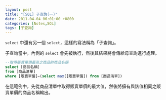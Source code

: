 ```yaml
---
layout: post
title: "[SQL] 子查詢(一)"
date: 2011-04-04 06:01:00 +0800
categories: [Notes,SQL]
tags: [子查詢]
---
```


`select` 中還有另一個 `select`，這樣的寫法稱為「子查詢」。      

子查詢當中，內側的 `select` 會先被執行，然後其結果將會傳給母查詢進行處理。

```sql
--取得販賣單價最高之商品的商品名稱
select [商品名稱]
from [商品清單]
where [販賣單價]=(select max([販賣單價]) from [商品清單])
```

在這範例中，先從商品清單中取得販賣單價的最大值，然後將擁有與該值相同之販賣單價的商品名稱輸出。
